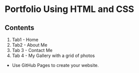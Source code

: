 # Portfolio Using HTML and CSS
## Contents
1. Tab1 - Home
2. Tab2 - About Me
3. Tab 3 - Contact Me
4. Tab 4 - My Gallery with a grid of photos
- Use GitHub Pages to create your website.
